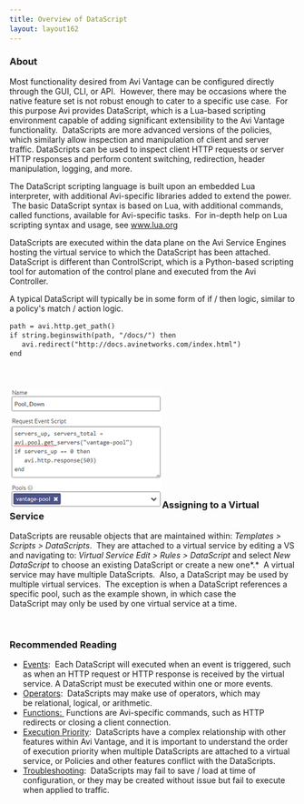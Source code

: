 ```yaml
---
title: Overview of DataScript
layout: layout162
---
```

### About

Most functionality desired from Avi Vantage can be configured directly through the GUI, CLI, or API.  However, there may be occasions where the native feature set is not robust enough to cater to a specific use case.  For this purpose Avi provides DataScript, which is a Lua-based scripting environment capable of adding significant extensibility to the Avi Vantage functionality.  DataScripts are more advanced versions of the policies, which similarly allow inspection and manipulation of client and server traffic. DataScripts can be used to inspect client HTTP requests or server HTTP responses and perform content switching, redirection, header manipulation, logging, and more.

The DataScript scripting language is built upon an embedded Lua interpreter, with additional Avi-specific libraries added to extend the power.  The basic DataScript syntax is based on Lua, with additional commands, called functions, available for Avi-specific tasks.  For in-depth help on Lua scripting syntax and usage, see <a href="http://www.lua.org">www.lua.org</a>

DataScripts are executed within the data plane on the Avi Service Engines hosting the virtual service to which the DataScript has been attached. DataScript is different than ControlScript, which is a Python-based scripting tool for automation of the control plane and executed from the Avi Controller.

A typical DataScript will typically be in some form of if / then logic, similar to a policy's match / action logic.

<pre><code class="language-lua">path = avi.http.get_path()
if string.beginswith(path, "/docs/") then
   avi.redirect("http://docs.avinetworks.com/index.html")
end</code></pre>  

 

### <img class=" wp-image-802 alignright" src="img/Pool_Down.png" alt="Pool_Down" width="269" height="211">Assigning to a Virtual Service

DataScripts are reusable objects that are maintained within: *Templates > Scripts > DataScripts*.  They are attached to a virtual service by editing a VS and navigating to: *Virtual Service Edit > Rules > DataScript* and select *New DataScript* to choose an existing DataScript or create a new one*.*  A virtual service may have multiple DataScripts.  Also, a DataScript may be used by multiple virtual services.  The exception is when a DataScript references a specific pool, such as the example shown, in which case the DataScript may only be used by one virtual service at a time.

 

### Recommended Reading

* <a href="/docs/16.2/datascript-events/">Events</a>:  Each DataScript will executed when an event is triggered, such as when an HTTP request or HTTP response is received by the virtual service. A DataScript must be executed within one or more events.
* <a href="/docs/16.2/datascript-operators/">Operators</a>:  DataScripts may make use of operators, which may be relational, logical, or arithmetic.
* <a href="/docs/16.2/datascript-functions/">Functions: </a> Functions are Avi-specific commands, such as HTTP redirects or closing a client connection.
* <a href="/docs/16.2/datascript-execution-priority/">Execution Priority</a>:  DataScripts have a complex relationship with other features within Avi Vantage, and it is important to understand the order of execution priority when multiple DataScripts are attached to a virtual service, or Policies and other features conflict with the DataScripts.
* <a href="/docs/16.2/datascript-troubleshooting-rules/">Troubleshooting</a>:  DataScripts may fail to save / load at time of configuration, or they may be created without issue but fail to execute when applied to traffic. 

 

 
